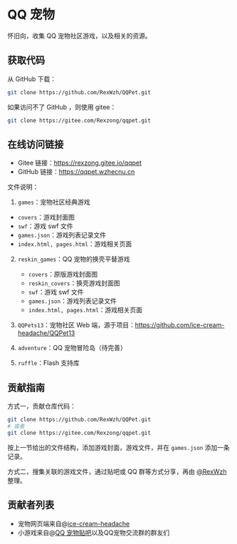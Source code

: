 # QQ 宠物


怀旧向，收集 QQ 宠物社区游戏，以及相关的资源。

## 获取代码

从 GitHub 下载：
```bash
git clone https://github.com/RexWzh/QQPet.git
```

如果访问不了 GitHub ，则使用 gitee：

```bash
git clone https://gitee.com/Rexzong/qqpet.git
```

## 在线访问链接

- Gitee 链接：https://rexzong.gitee.io/qqpet
- GitHub 链接：https://qqpet.wzhecnu.cn

文件说明：

1. `games`：宠物社区经典游戏
  - `covers`：游戏封面图
  - `swf`：游戏 swf 文件
  - `games.json`：游戏列表记录文件
  - `index.html, pages.html`：游戏相关页面

2. `reskin_games`：QQ 宠物的换壳平替游戏
   - `covers`：原版游戏封面图
   - `reskin_covers`：换壳游戏封面图
   - `swf`：游戏 swf 文件
   - `games.json`：游戏列表记录文件
   - `index.html, pages.html`：游戏相关页面

3. `QQPets13`：宠物社区 Web 端，源于项目：https://github.com/ice-cream-headache/QQPet13

4. `adventure`：QQ 宠物冒险岛（待完善）

5. `ruffle`：Flash 支持库

## 贡献指南

方式一，贡献仓库代码：

```bash
git clone https://github.com/RexWzh/QQPet.git
# 或者
git clone https://gitee.com/Rexzong/qqpet.git
```

按上一节给出的文件结构，添加游戏封面，游戏文件，并在 `games.json` 添加一条记录。

方式二，搜集关联的游戏文件，通过贴吧或 QQ 群等方式分享，再由 [@RexWzh](https://github.com/RexWzh) 整理。


## 贡献者列表

- 宠物网页端来自@[ice-cream-headache](https://github.com/ice-cream-headache)
- 小游戏来自@[QQ 宠物贴吧](https://tieba.baidu.com/f?kw=qq%E5%AE%A0%E7%89%A9)以及QQ宠物交流群的群友们